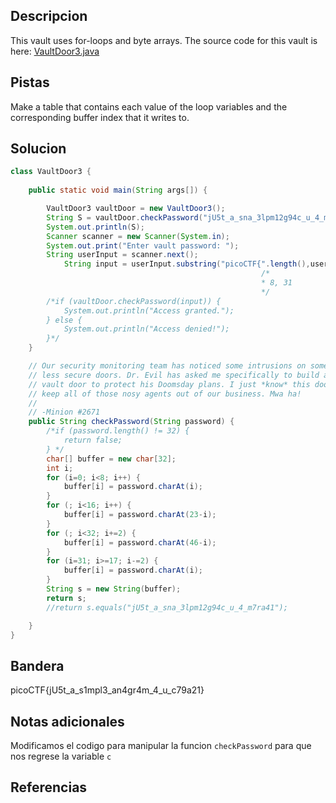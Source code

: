 ## Descripcion

This vault uses for-loops and byte arrays. The source code for this vault is here: [VaultDoor3.java](https://jupiter.challenges.picoctf.org/static/a4018cec1446761cb2e8cce05db925fa/VaultDoor3.java)

## Pistas

Make a table that contains each value of the loop variables and the corresponding buffer index that it writes to.

## Solucion
``` java
class VaultDoor3 {
    
    public static void main(String args[]) {

        VaultDoor3 vaultDoor = new VaultDoor3();
        String S = vaultDoor.checkPassword("jU5t_a_sna_3lpm12g94c_u_4_m7ra41");
        System.out.println(S);
        Scanner scanner = new Scanner(System.in);
        System.out.print("Enter vault password: ");
        String userInput = scanner.next();
	        String input = userInput.substring("picoCTF{".length(),userInput.length()-1);
                                                        /*
                                                        * 8, 31
                                                        */
        /*if (vaultDoor.checkPassword(input)) {
            System.out.println("Access granted.");
        } else {
            System.out.println("Access denied!");
        }*/
    }

    // Our security monitoring team has noticed some intrusions on some of the
    // less secure doors. Dr. Evil has asked me specifically to build a stronger
    // vault door to protect his Doomsday plans. I just *know* this door will
    // keep all of those nosy agents out of our business. Mwa ha!
    //
    // -Minion #2671
    public String checkPassword(String password) {
        /*if (password.length() != 32) {
            return false;
        } */
        char[] buffer = new char[32];
        int i;
        for (i=0; i<8; i++) {
            buffer[i] = password.charAt(i);
        }
        for (; i<16; i++) {
            buffer[i] = password.charAt(23-i);
        }
        for (; i<32; i+=2) {
            buffer[i] = password.charAt(46-i);
        }
        for (i=31; i>=17; i-=2) {
            buffer[i] = password.charAt(i);
        }
        String s = new String(buffer);
        return s;
        //return s.equals("jU5t_a_sna_3lpm12g94c_u_4_m7ra41");

    }
}

```

## Bandera

picoCTF{jU5t_a_s1mpl3_an4gr4m_4_u_c79a21}


## Notas adicionales
Modificamos el codigo para manipular la funcion `checkPassword` para que nos regrese la variable  `c` 

## Referencias
